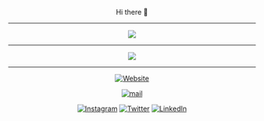 <p align="center"> Hi there 👋 </p>

----------------------------------
<div>
    <p align="center">
        <a href="https://github-readme-stats.vercel.app/api/top-langs/?username=hsemihaktas&layout=compact&theme=great-gatsby">
            <img align="center" src="https://github-readme-stats.vercel.app/api/top-langs/?username=hsemihaktas&layout=compact&theme=chartreuse-dark" />
        </a>
    </p>
</div>

----------------------------------
<div>
    <p align="center">
        <a href="https://github-readme-stats.vercel.app/api?username=hsemihaktas&show_icons=true&theme=great-gatsby">
            <img align="center" src="https://github-readme-stats.vercel.app/api?username=hsemihaktas&show_icons=true&theme=chartreuse-dark" />
        </a>
    </p>
</div>

----------------------------------
<p align="center">
   <a href="https://hsemihaktas.github.io" target="_blank"><img alt="Website" src="https://img.shields.io/badge/Website-@hsemihaktas-success?style=flat&logo=github"></a>
</p>
<p align="center">
  <a href="mailto:info.hsemihaktas@gmail.com" target="_blank"><img alt="mail" src="https://img.shields.io/badge/Mail-info.hsemihaktas@gmail.com-success?style=flat&logo=gmail"></a>
</p>
<p align="center">
  <a href="https://www.instagram.com/hsemihakts/" target="_blank"><img alt="Instagram" src="https://img.shields.io/badge/Instagram-hsemihaktas-success?style=flat&logo=instagram"></a>
  <a href="https://twitter.com/hsemihaktas" target="_blank"><img alt="Twitter" src="https://img.shields.io/badge/Twitter-hsemihaktas-success?style=flat&logo=Twitter"></a>
  <a href="https://www.linkedin.com/in/hsemihaktas/" target="_blank"><img alt="LinkedIn" src="https://img.shields.io/badge/LinkedIn-@hsemihaktas-success?style=flat&logo=linkedin"></a>
</p>
